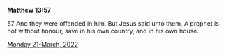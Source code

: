 **Matthew 13:57**

57 And they were offended in him. But Jesus said unto them, A prophet is not without honour, save in his own country, and in his own house.

[Monday 21-March, 2022](https://t.me/s/daily_scripture)
